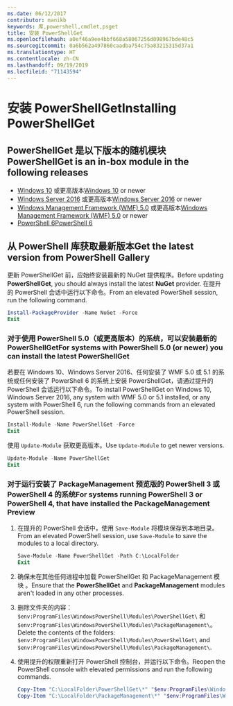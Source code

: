 ```yaml
---
ms.date: 06/12/2017
contributor: manikb
keywords: 库,powershell,cmdlet,psget
title: 安装 PowerShellGet
ms.openlocfilehash: a0ef46a9ee4bbf668a58067256d098967bde48c5
ms.sourcegitcommit: 0a6b562a497860caadba754c75a83215315d37a1
ms.translationtype: HT
ms.contentlocale: zh-CN
ms.lasthandoff: 09/19/2019
ms.locfileid: "71143594"
---
```

# <a name="installing-powershellget"></a><span data-ttu-id="70f50-103">安装 PowerShellGet</span><span class="sxs-lookup"><span data-stu-id="70f50-103">Installing PowerShellGet</span></span>

## <a name="powershellget-is-an-in-box-module-in-the-following-releases"></a><span data-ttu-id="70f50-104">PowerShellGet 是以下版本的随机模块</span><span class="sxs-lookup"><span data-stu-id="70f50-104">PowerShellGet is an in-box module in the following releases</span></span>

- <span data-ttu-id="70f50-105">[Windows 10](https://www.microsoft.com/windows) 或更高版本</span><span class="sxs-lookup"><span data-stu-id="70f50-105">[Windows 10](https://www.microsoft.com/windows) or newer</span></span>
- <span data-ttu-id="70f50-106">[Windows Server 2016](/windows-server/windows-server) 或更高版本</span><span class="sxs-lookup"><span data-stu-id="70f50-106">[Windows Server 2016](/windows-server/windows-server) or newer</span></span>
- <span data-ttu-id="70f50-107">[Windows Management Framework (WMF) 5.0](https://www.microsoft.com/download/details.aspx?id=50395) 或更高版本</span><span class="sxs-lookup"><span data-stu-id="70f50-107">[Windows Management Framework (WMF) 5.0](https://www.microsoft.com/download/details.aspx?id=50395) or newer</span></span>
- [<span data-ttu-id="70f50-108">PowerShell 6</span><span class="sxs-lookup"><span data-stu-id="70f50-108">PowerShell 6</span></span>](https://github.com/PowerShell/PowerShell/releases)

## <a name="get-the-latest-version-from-powershell-gallery"></a><span data-ttu-id="70f50-109">从 PowerShell 库获取最新版本</span><span class="sxs-lookup"><span data-stu-id="70f50-109">Get the latest version from PowerShell Gallery</span></span>

<span data-ttu-id="70f50-110">更新 PowerShellGet  前，应始终安装最新的 NuGet  提供程序。</span><span class="sxs-lookup"><span data-stu-id="70f50-110">Before updating **PowerShellGet**, you should always install the latest **NuGet** provider.</span></span> <span data-ttu-id="70f50-111">在提升的 PowerShell 会话中运行以下命令。</span><span class="sxs-lookup"><span data-stu-id="70f50-111">From an elevated PowerShell session, run the following command.</span></span>

```powershell
Install-PackageProvider -Name NuGet -Force
Exit
```

### <a name="for-systems-with-powershell-50-or-newer-you-can-install-the-latest-powershellget"></a><span data-ttu-id="70f50-112">对于使用 PowerShell 5.0（或更高版本）的系统，可以安装最新的 PowerShellGet</span><span class="sxs-lookup"><span data-stu-id="70f50-112">For systems with PowerShell 5.0 (or newer) you can install the latest PowerShellGet</span></span>

<span data-ttu-id="70f50-113">若要在 Windows 10、Windows Server 2016、任何安装了 WMF 5.0 或 5.1 的系统或任何安装了 PowerShell 6 的系统上安装 PowerShellGet，请通过提升的 PowerShell 会话运行以下命令。</span><span class="sxs-lookup"><span data-stu-id="70f50-113">To install PowerShellGet on Windows 10, Windows Server 2016, any system with WMF 5.0 or 5.1 installed, or any system with PowerShell 6, run the following commands from an elevated PowerShell session.</span></span>

```powershell
Install-Module -Name PowerShellGet -Force
Exit
```

<span data-ttu-id="70f50-114">使用 `Update-Module` 获取更高版本。</span><span class="sxs-lookup"><span data-stu-id="70f50-114">Use `Update-Module` to get newer versions.</span></span>

```powershell
Update-Module -Name PowerShellGet
Exit
```

### <a name="for-systems-running-powershell-3-or-powershell-4-that-have-installed-the-packagemanagement-preview"></a><span data-ttu-id="70f50-115">对于运行安装了 PackageManagement 预览版的 PowerShell 3 或 PowerShell 4 的系统</span><span class="sxs-lookup"><span data-stu-id="70f50-115">For systems running PowerShell 3 or PowerShell 4, that have installed the PackageManagement Preview</span></span>

1. <span data-ttu-id="70f50-116">在提升的 PowerShell 会话中，使用 `Save-Module` 将模块保存到本地目录。</span><span class="sxs-lookup"><span data-stu-id="70f50-116">From an elevated PowerShell session, use `Save-Module` to save the modules to a local directory.</span></span>

   ```powershell
   Save-Module -Name PowerShellGet -Path C:\LocalFolder
   Exit
   ```

1. <span data-ttu-id="70f50-117">确保未在其他任何进程中加载 PowerShellGet 和 PackageManagement 模块   。</span><span class="sxs-lookup"><span data-stu-id="70f50-117">Ensure that the **PowerShellGet** and **PackageManagement** modules aren't loaded in any other processes.</span></span>
1. <span data-ttu-id="70f50-118">删除文件夹的内容：`$env:ProgramFiles\WindowsPowerShell\Modules\PowerShellGet\` 和 `$env:ProgramFiles\WindowsPowerShell\Modules\PackageManagement\`。</span><span class="sxs-lookup"><span data-stu-id="70f50-118">Delete the contents of the folders: `$env:ProgramFiles\WindowsPowerShell\Modules\PowerShellGet\` and `$env:ProgramFiles\WindowsPowerShell\Modules\PackageManagement\`.</span></span>
1. <span data-ttu-id="70f50-119">使用提升的权限重新打开 PowerShell 控制台，并运行以下命令。</span><span class="sxs-lookup"><span data-stu-id="70f50-119">Reopen the PowerShell console with elevated permissions and run the following commands.</span></span>

   ```powershell
   Copy-Item "C:\LocalFolder\PowerShellGet\*" "$env:ProgramFiles\WindowsPowerShell\Modules\PowerShellGet\" -Recurse -Force
   Copy-Item "C:\LocalFolder\PackageManagement\*" "$env:ProgramFiles\WindowsPowerShell\Modules\PackageManagement\" -Recurse -Force
   ```
